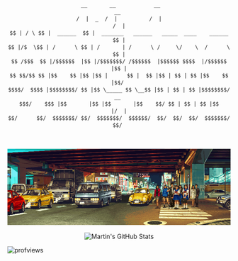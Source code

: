 <div align="center">

```
 __       __            __                                              __ 
/  |  _  /  |          /  |                                            /  |
$$ | / \ $$ |  ______  $$ |  _______   ______   _____  ____    ______  $$ |
$$ |/$  \$$ | /      \ $$ | /       | /      \ /     \/    \  /      \ $$ |
$$ /$$$  $$ |/$$$$$$  |$$ |/$$$$$$$/ /$$$$$$  |$$$$$$ $$$$  |/$$$$$$  |$$ |
$$ $$/$$ $$ |$$    $$ |$$ |$$ |      $$ |  $$ |$$ | $$ | $$ |$$    $$ |$$/ 
$$$$/  $$$$ |$$$$$$$$/ $$ |$$ \_____ $$ \__$$ |$$ | $$ | $$ |$$$$$$$$/  __ 
$$$/    $$$ |$$       |$$ |$$       |$$    $$/ $$ | $$ | $$ |$$       |/  |
$$/      $$/  $$$$$$$/ $$/  $$$$$$$/  $$$$$$/  $$/  $$/  $$/  $$$$$$$/ $$/ 
                                                                           
 
```
 
<img src="intersection.gif" width="1280" />
 
![Martin's GitHub Stats](https://github-readme-stats.vercel.app/api?username=Martymoose98&show_icons=true&theme=tokyonight)
</div>

![profviews](https://komarev.com/ghpvc/?username=Martymoose98&color=blue)
